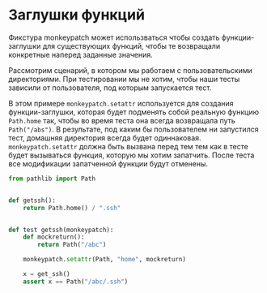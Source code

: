 # Заглушки функций

Фикстура monkeypatch может использваться чтобы создать функции-заглушки для существующих функций, чтобы те возвращали конкретные наперед заданные значения.

Рассмотрим сценарий, в котором мы работаем с пользовательскими директориями. При тестировании мы не хотим, чтобы наши тесты зависили от пользователя, под которым запускается тест.

В этом примере `monkeypatch.setattr` используется для создания функции-заглушки, которая будет подменять собой реальную функцию `Path.home` так, чтобы во время теста она всегда возвращала путь `Path("/abs")`. В результате, под каким бы пользователем ни запустился тест, домашняя директория всегда будет одиннаковая. `monkeypatch.setattr` должна быть вызвана перед тем тем как в тесте будет вызываться функция, которую мы хотим запатчить. После теста все модификации запатченной функции будут отменены.

```python
from pathlib import Path


def getssh():
    return Path.home() / ".ssh"


def test getssh(monkeypatch):
    def mockreturn():
        return Path("/abc")

    monkeypatch.setattr(Path, "home", mockreturn)

    x = get_ssh()
    assert x == Path("/abc/.ssh")
```
